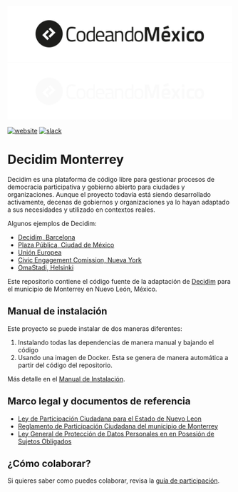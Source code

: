 ![Logo Codeando México](/resources/images/logo-cmx.svg#gh-light-mode-only)
![Logo Codeando México](/resources/images/logo-cmx-blanco.svg#gh-dark-mode-only)

[![website](https://img.shields.io/badge/website-CodeandoMexico-00D88E.svg)](http://www.codeandomexico.org/)
[![slack](https://img.shields.io/badge/slack-CodeandoMexico-EC0E4F.svg)](http://slack.codeandomexico.org/)

# Decidim Monterrey

Decidim es una plataforma de código libre para gestionar procesos de democracia participativa y gobierno abierto para ciudades y organizaciones. Aunque el proyecto todavía está siendo desarrollado activamente, decenas de gobiernos y organizaciones ya lo hayan adaptado a sus necesidades y utilizado en contextos reales.

Algunos ejemplos de Decidim:
- [Decidim, Barcelona](https://www.decidim.barcelona/)
- [Plaza Pública, Ciudad de México](https://plazapublica.cdmx.gob.mx/)
- [Unión Europea](https://futureu.europa.eu/)
- [Civic Engagement Comission, Nueva York](https://www.participate.nyc.gov/)
- [OmaStadi, Helsinki](https://omastadi.hel.fi/)

Este repositorio contiene el código fuente de la adaptación de [Decidim](https://decidim.org) para el municipio de Monterrey en Nuevo León, México.
## Manual de instalación

Este proyecto se puede instalar de dos maneras diferentes:
1. Instalando todas las dependencias de manera manual y bajando el código
2. Usando una imagen de Docker. Esta se genera de manera automática a partir del código del repositorio.

Más detalle en el [Manual de Instalación](docs/manual_instalacion.md).
## Marco legal y documentos de referencia

- [Ley de Participación Ciudadana para el Estado de Nuevo Leon](docs/ley_participacion_ciudadana_estado_nuevo_leon.pdf)
- [Reglamento de Participación Ciudadana del municipio de Monterrey](docs/reglamento_participación_ciudadana_monterrey.pdf)
- [Ley General de Protección de Datos Personales en en Posesión de Sujetos Obligados](https://www.dof.gob.mx/nota_detalle.php?codigo=5469949&fecha=26/01/2017)

## ¿Cómo colaborar?

Si quieres saber como puedes colaborar, revisa la [guía de participación](CONTRIBUTING.md).
